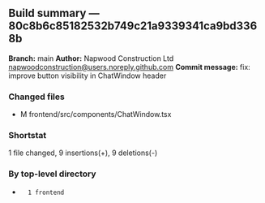 ## Build summary — 80c8b6c85182532b749c21a9339341ca9bd3368b

**Branch:** main **Author:** Napwood Construction Ltd <napwoodconstruction@users.noreply.github.com>
**Commit message:** fix: improve button visibility in ChatWindow header

### Changed files

- M frontend/src/components/ChatWindow.tsx

### Shortstat

1 file changed, 9 insertions(+), 9 deletions(-)

### By top-level directory

-       1 frontend

